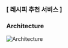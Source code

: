 ### [ 레시피 추천 서비스 ]

### Architecture

![Architecture](/uploads/557030522371d8ee7248986b56dbfde9/Architecture.png) 